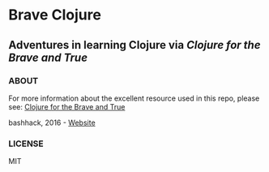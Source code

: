 # Brave Clojure
## Adventures in learning Clojure via _Clojure for the Brave and True_

### ABOUT
For more information about the excellent resource used in this repo, please see: [Clojure for the Brave and True](http://www.braveclojure.com/clojure-for-the-brave-and-true/)

bashhack, 2016 - [Website](bashhack.github.io)

### LICENSE
MIT
